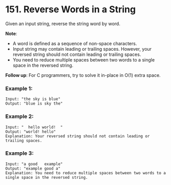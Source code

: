 # 151. Reverse Words in a String

Given an input string, reverse the string word by word.

**Note**:

- A word is defined as a sequence of non-space characters.
- Input string may contain leading or trailing spaces. However, your reversed string should not contain leading or trailing spaces.
- You need to reduce multiple spaces between two words to a single space in the reversed string.
 

**Follow up**:
For C programmers, try to solve it in-place in O(1) extra space.

### Example 1:
```
Input: "the sky is blue"
Output: "blue is sky the"
```

### Example 2:
```
Input: "  hello world!  "
Output: "world! hello"
Explanation: Your reversed string should not contain leading or trailing spaces.
```

### Example 3:
```
Input: "a good   example"
Output: "example good a"
Explanation: You need to reduce multiple spaces between two words to a single space in the reversed string.
```
